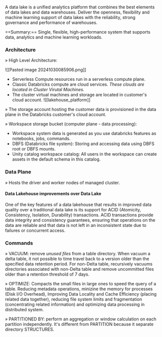A data lake is a unified analytics platform that combines the best elements of data lakes and data warehouses. Deliver the openness, flexibility and machine learning support of data lakes with the reliability, strong governance and performance of warehouses. 

==Summary:== Single, flexible, high-performance system that supports data, analytics and machine learning workloads. 
### Architecture

» High Level Architecture:

![[Pasted image 20241030085906.png]]

+ Serverless Compute resources run in a serverless compute plane.
+ Classic Databricks compute are cloud services. *These clouds are located in Cluster Virutal Machines.* 
+ The cluster virtual machines and storage are located in customer's cloud account. 
![[lakehouse_platform]]

» The storage account hosting the customer data is provisioned in the data plane in the Databricks customer's cloud account.

» Workspace storage bucket (computer plane - data processing):
+ Workspace system data is generated as you use databricks features as notebooks, jobs, commands. 
+ DBFS (Databricks file system): Storing and accessing data using DBFS root or DBFS mounts. 
+ Unity catalog workspace catalog: All users in the workspace can create assets in the default schema in this catalog. 

### Data Plane
» Hosts the driver and worker nodes of managed cluster.
#### Data Lakehouse improvements over Data Lake 
One of the key features of a data lakehouse that results in improved data quality over a traditional data lake is its support for ACID (Atomicity, Consistency, Isolation, Durability) transactions. ACID transactions provide data integrity and consistency guarantees, ensuring that operations on the data are reliable and that data is not left in an inconsistent state due to failures or concurrent access.
### Commands
» VACUUM: remove *unused files* from a table directory.
	When vacuum a delta table, it not possible to time travel back to a version older than the specified data retention period. 
	For non-Delta table, recursively vacuums directories associated with non-Delta table and remove uncommitted files older than a retention threshold of 7 days.

» OPTIMIZE: Compacts the small files in large ones to speed the query of a table. 
	Reducing metadata operations, minizine the memory for processes (Disk I/O Overhead), Improving Data Locality and Cache Efficiency (placing related data together), reducing file system limits and fragmentation (concentrating related information) and optimizing data processing in distributed system.  

» PARTITIONED BY: perform an aggregation or window calculation on each partition independently. It's different from PARTITION because it separate directory STRUCTURES. 